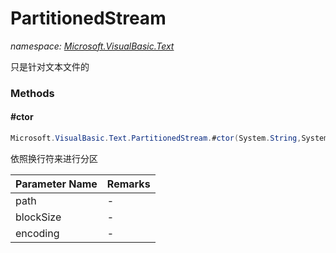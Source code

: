 ﻿# PartitionedStream
_namespace: <a href="#" onClick="load('/docs/Microsoft.VisualBasic.Text/index.md')">Microsoft.VisualBasic.Text</a>_

只是针对文本文件的



### Methods

#### #ctor
```csharp
Microsoft.VisualBasic.Text.PartitionedStream.#ctor(System.String,System.Int32,System.Text.Encoding)
```
依照换行符来进行分区

|Parameter Name|Remarks|
|--------------|-------|
|path|-|
|blockSize|-|
|encoding|-|



